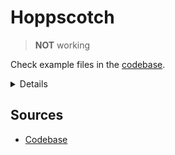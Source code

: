 # Hoppscotch

> **NOT** working

Check example files in the [codebase].

<details>

[docker-compose file]<br/>
[.env file]

</details>

## Sources

- [Codebase]

<!--
  Reference
  ═╬═Time══
  -->

<!-- Upstream -->
[.env file]: https://github.com/hoppscotch/hoppscotch/blob/main/.env.example
[codebase]: https://github.com/hoppscotch/hoppscotch
[docker-compose file]: https://github.com/hoppscotch/hoppscotch/blob/main/docker-compose.yml

